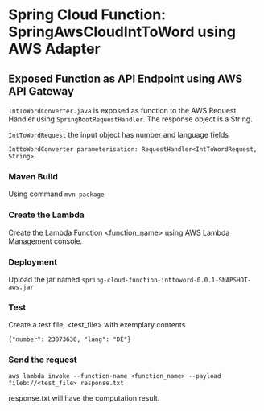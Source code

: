 # Spring Cloud Function: SpringAwsCloudIntToWord using AWS Adapter

## Exposed Function as API Endpoint using AWS API Gateway
`IntToWordConverter.java` is exposed as function to the AWS Request Handler using `SpringBootRequestHandler`. The response object is a String.

`IntToWordRequest` the input object has number and language fields

`InttoWordConverter parameterisation: RequestHandler<IntToWordRequest, String>`


### Maven Build 
Using command
`mvn package`

### Create the Lambda

Create the Lambda Function <function_name> using AWS Lambda Management console. 

###  Deployment
Upload the jar named 
`spring-cloud-function-inttoword-0.0.1-SNAPSHOT-aws.jar`

### Test

Create a test file, <test_file> with exemplary contents

```{"number": 23873636, "lang": "DE"} ```

### Send the request 
```
aws lambda invoke --function-name <function_name> --payload fileb://<test_file> response.txt
```
response.txt will have the computation result.
